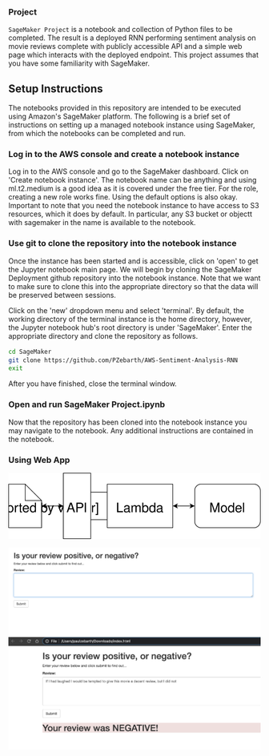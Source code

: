 ### Project

`SageMaker Project` is a notebook and collection of Python files to be completed. The result is a deployed RNN performing sentiment analysis on movie reviews complete with publicly accessible API and a simple web page which interacts with the deployed endpoint. This project assumes that you have some familiarity with SageMaker. 

## Setup Instructions

The notebooks provided in this repository are intended to be executed using Amazon's SageMaker platform. The following is a brief set of instructions on setting up a managed notebook instance using SageMaker, from which the notebooks can be completed and run.

### Log in to the AWS console and create a notebook instance

Log in to the AWS console and go to the SageMaker dashboard. Click on 'Create notebook instance'. The notebook name can be anything and using ml.t2.medium is a good idea as it is covered under the free tier. For the role, creating a new role works fine. Using the default options is also okay. Important to note that you need the notebook instance to have access to S3 resources, which it does by default. In particular, any S3 bucket or objectt with sagemaker in the name is available to the notebook.

### Use git to clone the repository into the notebook instance

Once the instance has been started and is accessible, click on 'open' to get the Jupyter notebook main page. We will begin by cloning the SageMaker Deployment github repository into the notebook instance. Note that we want to make sure to clone this into the appropriate directory so that the data will be preserved between sessions.

Click on the 'new' dropdown menu and select 'terminal'. By default, the working directory of the terminal instance is the home directory, however, the Jupyter notebook hub's root directory is under 'SageMaker'. Enter the appropriate directory and clone the repository as follows.

```bash
cd SageMaker
git clone https://github.com/PZebarth/AWS-Sentiment-Analysis-RNN
exit
```

After you have finished, close the terminal window.

### Open and run SageMaker Project.ipynb

Now that the repository has been cloned into the notebook instance you may navigate to the notebook. Any additional instructions are contained in the notebook.

### Using Web App

![alt text](https://github.com/PZebarth/AWS-Sentiment-Analysis-RNN/blob/main/Web%20App%20Diagram.svg?raw=true)


![alt text](https://github.com/PZebarth/AWS-Sentiment-Analysis-RNN/blob/main/output.png?raw=true)
![alt text](https://github.com/PZebarth/AWS-Sentiment-Analysis-RNN/blob/main/output_2.png?raw=true)
